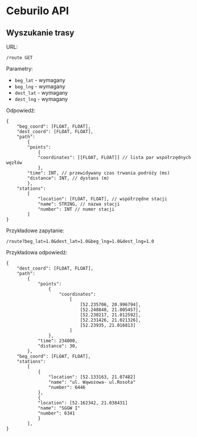 Ceburilo API
========

Wyszukanie trasy
----------------

URL:

    /route GET

Parametry:

- `beg_lat` - wymagany
- `beg_lng` - wymagany
- `dest_lat` - wymagany
- `dest_lng` - wymagany

Odpowiedź:

    {
        "beg_coord": [FLOAT, FLOAT],
        "dest_coord": [FLOAT, FLOAT],
        "path":
            {
            "points":
                {
                "coordinates": [[FLOAT, FLOAT]] // lista par współrzędnych węzłów
                },
            "time": INT, // przewidywany czas trwania podróży (ms)
            "distance": INT, // dystans (m)
            },
        "stations":
            [
                "location": [FLOAT, FLOAT], // współrzędne stacji
                "name": STRING, // nazwa stacji
                "number": INT // numer stacji
            ]
    }


Przykładowe zapytanie:

    /route?beg_lat=1.0&dest_lat=1.0&beg_lng=1.0&dest_lng=1.0
Przykładowa odpowiedź:

    {
        "dest_coord": [FLOAT, FLOAT],
        "path":
            {
                "points":
                    {
                        "coordinates":
                            [
                                [52.235706, 20.996794],
                                [52.248848, 21.005457],
                                [52.230217, 21.012592],
                                [52.231426, 21.021326],
                                [52.23935, 21.016813]
                            ]
                    },
                "time": 234000,
                "distance": 30,
            },
        "beg_coord": [FLOAT, FLOAT],
        "stations":
            [
                {
                    "location": [52.133163, 21.07482]
                    "name": "ul. Wąwozowa- ul.Rosoła"
                    "number": 6446
                },
                {
                "location": [52.162342, 21.038431]
                "name": "SGGW I"
                "number": 6341
                }
            ],
    }
